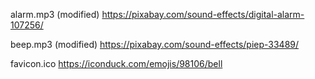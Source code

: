 alarm.mp3 (modified)
https://pixabay.com/sound-effects/digital-alarm-107256/

beep.mp3 (modified)
https://pixabay.com/sound-effects/piep-33489/

favicon.ico
https://iconduck.com/emojis/98106/bell
